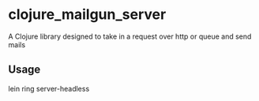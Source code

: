 # clojure_mailgun_server

A Clojure library designed to take in a request over http or queue and send mails

## Usage

lein ring server-headless
